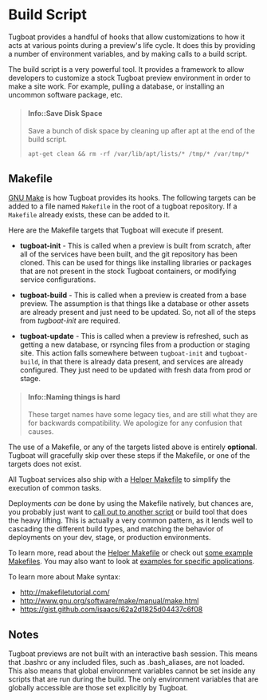# Build Script

Tugboat provides a handful of hooks that allow customizations to how it acts at
various points during a preview's life cycle. It does this by providing a
number of environment variables, and by making calls to a build script.

The build script is a very powerful tool. It provides a framework to allow
developers to customize a stock Tugboat preview environment in order to make a
site work. For example, pulling a database, or installing an uncommon software
package, etc.

> #### Info::Save Disk Space
> Save a bunch of disk space by cleaning up after apt at the end of the build
> script.
>
>    `apt-get clean && rm -rf /var/lib/apt/lists/* /tmp/* /var/tmp/*`

## Makefile

[GNU Make](https://www.gnu.org/software/make/) is how Tugboat provides its
hooks. The following targets can be added to a file named `Makefile` in the
root of a tugboat repository. If a `Makefile` already exists, these can be
added to it.

Here are the Makefile targets that Tugboat will execute if present.

* **tugboat-init** - This is called when a preview is built from scratch, after
  all of the services have been built, and the git repository has been cloned.
  This can be used for things like installing libraries or packages that are
  not present in the stock Tugboat containers, or modifying service
  configurations.

* **tugboat-build** - This is called when a preview is created from a base
  preview. The assumption is that things like a database or other assets are
  already present and just need to be updated. So, not all of the steps from
  _tugboat-init_ are required.

* **tugboat-update** - This is called when a preview is refreshed, such as
  getting a new database, or rsyncing files from a production or staging site.
  This action falls somewhere between `tugboat-init` and `tugboat-build`, in
  that there is already data present, and services are already configured. They
  just need to be updated with fresh data from prod or stage.

> #### Info::Naming things is hard
> These target names have some legacy ties, and are still what they
> are for backwards compatibility. We apologize for any confusion that causes.

The use of a Makefile, or any of the targets listed above is entirely
**optional**.  Tugboat will gracefully skip over these steps if the Makefile,
or one of the targets does not exist.

All Tugboat services also ship with a [Helper Makefile](helper-makefile/index.md)
to simplify the execution of common tasks.

Deployments *can* be done by using the Makefile natively, but chances are, you
probably just want to [call out to another script](examples/external-scripts/index.md)
or build tool that does the heavy lifting. This is actually a very common
pattern, as it lends well to cascading the different build types, and matching
the behavior of deployments on your dev, stage, or production environments.

To learn more, read about the [Helper Makefile](helper-makefile/index.md) or
check out [some example Makefiles](examples/index.md). You may also want to look
at [examples for specific applications](../examples/index.md).

To learn more about Make syntax:
 - http://makefiletutorial.com/
 - http://www.gnu.org/software/make/manual/make.html
 - https://gist.github.com/isaacs/62a2d1825d04437c6f08

## Notes

Tugboat previews are not built with an interactive bash session. This means
that .bashrc or any included files, such as .bash_aliases, are not loaded.
This also means that global environment variables cannot be set inside any
scripts that are run during the build. The only environment variables that are
globally accessible are those set explicitly by Tugboat.
